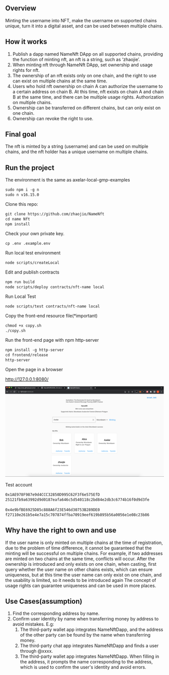 
## Overview

Minting the username into NFT, make the username on supported chains unique, turn it into a digital asset, and can be used between multiple chains.

## How it works

1. Publish a dapp named NameNft DApp on all supported chains, providing the function of minting nft, an nft is a string, such as ‘zhaojie’.
2. When minting nft through NameNft DApp, set ownership and usage rights for nft.
3. The ownership of an nft exists only on one chain, and the right to use can exist on multiple chains at the same time.
4. Users who hold nft ownership on chain A can authorize the username to a certain address on chain B. At this time, nft exists on chain A and chain B at the same time, and there can be multiple usage rights. Authorization on multiple chains.
5. Ownership can be transferred on different chains, but can only exist on one chain.
6. Ownership can revoke the right to use.

## Final goal
The nft is minted by a string (username) and can be used on multiple chains, and the nft holder has a unique username on multiple chains.

## Run the project

The environment is the same as axelar-local-gmp-examples
 
    sudo npm i -g n
    sudo n v16.15.0
    
Clone this repo:

    git clone https://github.com/zhaojio/NameNft
    cd name Nft
    npm install
    
Check your own private key.

    cp .env .example.env

Run local test environment

    node scripts/createLocal

Edit and publish contracts
    
    npm run build
    node scripts/deploy contracts/nft-name local
    
Run Local Test

    node scripts/test contracts/nft-name local
    
Copy the front-end resource file(*important)

    chmod +x copy.sh
    ./copy.sh

Run the front-end page with npm http-server
    
    npm install -g http-server
    cd frontend/release
    http-server

Open the page in a browser
   
   http://127.0.0.1:8080/
   
![image](https://github.com/zhaojio/NameNft/blob/main/frontend/name-nft-ui.png)

Test account

    0x1AE978F987e9d4CCC32850D995C62F3f6e575EfD
    25121fb9a63992d9d0187eafa646c5d540118c2bd84e2db3c6774b16f0d9d3fe

    0x4e9bfBE6925D85c888A6f23E546d30753B289DE0
    f27110e261b5e4e7a15c707874ffba70919eef619b895b56a0056e1e08c23b86

## Why have the right to own and use
If the user name is only minted on multiple chains at the time of registration, due to the problem of time difference, it cannot be guaranteed that the minting will be successful on multiple chains. For example, if two addresses are minted on two chains at the same time, conflicts will occur. After the ownership is introduced and only exists on one chain, when casting, first query whether the user name on other chains exists, which can ensure uniqueness, but at this time the user name can only exist on one chain, and the usability is limited, so it needs to be introduced again The concept of usage rights can guarantee uniqueness and can be used in more places.

## Use Cases(assumption)

1. Find the corresponding address by name.
2. Confirm user identity by name when transferring money by address to avoid mistakes.
    E.g:
    1. The third-party wallet app integrates NameNftDapp, and the address of the other party can be found by the name when transferring money.
    2. The third-party chat app integrates NameNftDapp and finds a user through @xxxx.
    3. The third-party wallet app integrates NameNftDapp. When filling in the address, it prompts the name corresponding to the address, which is used to confirm the user's identity and avoid errors.
